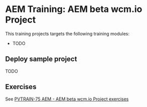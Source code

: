 AEM Training: AEM beta wcm.io Project
=====================================

This training projects targets the following training modules:
* TODO


Deploy sample project
---------------------

TODO



Exercises
---------

See [PVTRAIN-75 AEM - AEM beta wcm.io Project exercises](https://jira.pvtool.org/confluence/x/2QAhCw)
